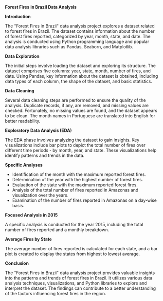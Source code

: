 **Forest Fires in Brazil Data Analysis**

**Introduction**

The "Forest Fires in Brazil" data analysis project explores a dataset related to forest fires in Brazil. The dataset contains information about the number of forest fires reported, categorized by year, month, state, and date. The analysis is conducted using Python programming language and popular data analysis libraries such as Pandas, Seaborn, and Matplotlib.

**Data Exploration**

The initial steps involve loading the dataset and exploring its structure. The dataset comprises five columns: year, state, month, number of fires, and date. Using Pandas, key information about the dataset is obtained, including data types of each column, the shape of the dataset, and basic statistics.

**Data Cleaning**

Several data cleaning steps are performed to ensure the quality of the analysis. Duplicate records, if any, are removed, and missing values are checked. Fortunately, no missing values are found, and the dataset appears to be clean. The month names in Portuguese are translated into English for better readability.

**Exploratory Data Analysis (EDA)**

The EDA phase involves analyzing the dataset to gain insights. Key visualizations include bar plots to depict the total number of fires over different time periods - by month, year, and state. These visualizations help identify patterns and trends in the data.

**Specific Analyses**

- Identification of the month with the maximum reported forest fires.
- Determination of the year with the highest number of forest fires.
- Evaluation of the state with the maximum reported forest fires.
- Analysis of the total number of fires reported in Amazonas and visualization over the years.
- Examination of the number of fires reported in Amazonas on a day-wise basis.

**Focused Analysis in 2015**

A specific analysis is conducted for the year 2015, including the total number of fires reported and a monthly breakdown.

**Average Fires by State**

The average number of fires reported is calculated for each state, and a bar plot is created to display the states from highest to lowest average.

**Conclusion**

The "Forest Fires in Brazil" data analysis project provides valuable insights into the patterns and trends of forest fires in Brazil. It utilizes various data analysis techniques, visualizations, and Python libraries to explore and interpret the dataset. The findings can contribute to a better understanding of the factors influencing forest fires in the region.
